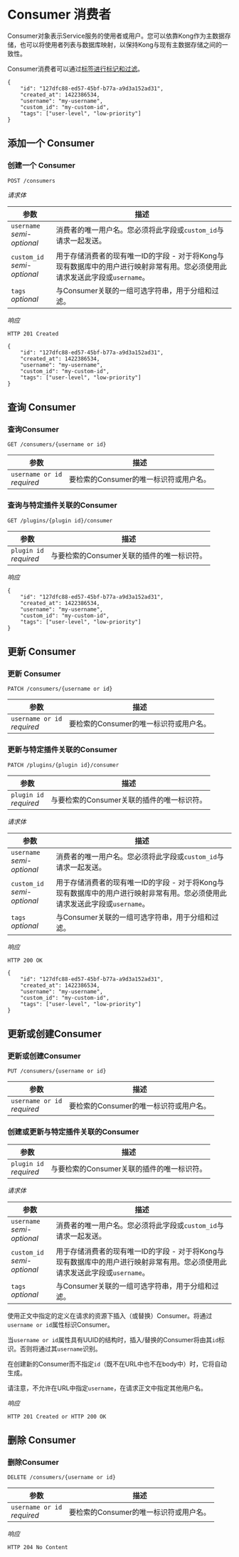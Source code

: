 # Consumer 消费者

Consumer对象表示Service服务的使用者或用户。您可以依靠Kong作为主数据存储，也可以将使用者列表与数据库映射，以保持Kong与现有主数据存储之间的一致性。

Consumer消费者可以通过[标签进行标记和过滤](https://docs.konghq.com/1.1.x/admin-api/#tags)。
```
{
    "id": "127dfc88-ed57-45bf-b77a-a9d3a152ad31",
    "created_at": 1422386534,
    "username": "my-username",
    "custom_id": "my-custom-id",
    "tags": ["user-level", "low-priority"]
}
```

## 添加一个 Consumer

### 创建一个 Consumer

```
POST /consumers
```
*请求体*

| 参数 | 描述 |
| ---- | ---- |
| `username` <br> *semi-optional* |  消费者的唯一用户名。您必须将此字段或`custom_id`与请求一起发送。|
| `custom_id` <br> *semi-optional* | 用于存储消费者的现有唯一ID的字段 - 对于将Kong与现有数据库中的用户进行映射非常有用。您必须使用此请求发送此字段或`username`。 | 
| `tags` <br> *optional* | 与Consumer关联的一组可选字符串，用于分组和过滤。|

*响应*
```
HTTP 201 Created
```
```
{
    "id": "127dfc88-ed57-45bf-b77a-a9d3a152ad31",
    "created_at": 1422386534,
    "username": "my-username",
    "custom_id": "my-custom-id",
    "tags": ["user-level", "low-priority"]
}
```


## 查询 Consumer

### 查询Consumer
```
GET /consumers/{username or id}
```
| 参数 | 描述 |
| ---- | ---- |
| `username or id` <br> *required* |  要检索的Consumer的唯一标识符或用户名。|

### 查询与特定插件关联的Consumer

```
GET /plugins/{plugin id}/consumer
```
| 参数 | 描述 |
| ---- | ---- |
| `plugin id` <br> *required* |  与要检索的Consumer关联的插件的唯一标识符。|

*响应*
```
{
    "id": "127dfc88-ed57-45bf-b77a-a9d3a152ad31",
    "created_at": 1422386534,
    "username": "my-username",
    "custom_id": "my-custom-id",
    "tags": ["user-level", "low-priority"]
}

```

## 更新 Consumer

### 更新 Consumer
```
PATCH /consumers/{username or id}
```

| 参数 | 描述 |
| ---- | ---- |
| `username or id` <br> *required* |  要检索的Consumer的唯一标识符或用户名。|

### 更新与特定插件关联的Consumer

```
PATCH /plugins/{plugin id}/consumer
```
| 参数 | 描述 |
| ---- | ---- |
| `plugin id` <br> *required* |  与要检索的Consumer关联的插件的唯一标识符。|

*请求体*

| 参数 | 描述 |
| ---- | ---- |
| `username` <br> *semi-optional* |  消费者的唯一用户名。您必须将此字段或`custom_id`与请求一起发送。|
| `custom_id` <br> *semi-optional* | 用于存储消费者的现有唯一ID的字段 - 对于将Kong与现有数据库中的用户进行映射非常有用。您必须使用此请求发送此字段或`username`。 | 
| `tags` <br> *optional* | 与Consumer关联的一组可选字符串，用于分组和过滤。|

*响应*
```
HTTP 200 OK
```
```
{
    "id": "127dfc88-ed57-45bf-b77a-a9d3a152ad31",
    "created_at": 1422386534,
    "username": "my-username",
    "custom_id": "my-custom-id",
    "tags": ["user-level", "low-priority"]
}
```

## 更新或创建Consumer

### 更新或创建Consumer

```
PUT /consumers/{username or id}
```
| 参数 | 描述 |
| ---- | ---- |
| `username or id` <br> *required* |  要检索的Consumer的唯一标识符或用户名。|

### 创建或更新与特定插件关联的Consumer

| 参数 | 描述 |
| ---- | ---- |
| `plugin id` <br> *required* |  与要检索的Consumer关联的插件的唯一标识符。|

*请求体*

| 参数 | 描述 |
| ---- | ---- |
| `username` <br> *semi-optional* |  消费者的唯一用户名。您必须将此字段或`custom_id`与请求一起发送。|
| `custom_id` <br> *semi-optional* | 用于存储消费者的现有唯一ID的字段 - 对于将Kong与现有数据库中的用户进行映射非常有用。您必须使用此请求发送此字段或`username`。 | 
| `tags` <br> *optional* | 与Consumer关联的一组可选字符串，用于分组和过滤。|

使用正文中指定的定义在请求的资源下插入（或替换）Consumer。将通过`username or id`属性标识Consumer。

当`username or id`属性具有UUID的结构时，插入/替换的Consumer将由其`id`标识。否则将通过其`username`识别。

在创建新的Consumer而不指定`id`（既不在URL中也不在body中）时，它将自动生成。

请注意，不允许在URL中指定`username`，在请求正文中指定其他用户名。

*响应*

```
HTTP 201 Created or HTTP 200 OK
```

## 删除 Consumer

### 删除Consumer
```
DELETE /consumers/{username or id}
```

| 参数 | 描述 |
| ---- | ---- |
| `username or id` <br> *required* |  要检索的Consumer的唯一标识符或用户名。|

*响应*

```
HTTP 204 No Content
```








